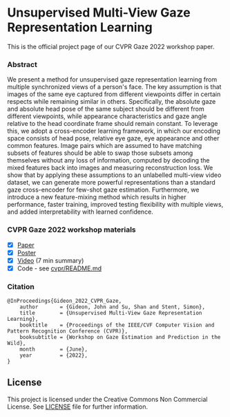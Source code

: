 # Unsupervised Multi-View Gaze Representation Learning

This is the official project page of our CVPR Gaze 2022 workshop paper.

### Abstract

We present a method for unsupervised gaze representation learning from multiple synchronized views of a person's face. The key assumption is that images of the same eye captured from different viewpoints differ in certain respects while remaining similar in others. Specifically, the absolute gaze and absolute head pose of the same subject should be different from different viewpoints, while appearance characteristics and gaze angle relative to the head coordinate frame should remain constant. To leverage this, we adopt a cross-encoder learning framework, in which our encoding space consists of head pose, relative eye gaze, eye appearance and other common features. Image pairs which are assumed to have matching subsets of features should be able to swap those subsets among themselves without any loss of information, computed by decoding the mixed features back into images and measuring reconstruction loss. We show that by applying these assumptions to an unlabelled multi-view video dataset, we can generate more powerful representations than a standard gaze cross-encoder for few-shot gaze estimation. Furthermore, we introduce a new feature-mixing method which results in higher performance, faster training, improved testing flexibility with multiple views, and added interpretability with learned confidence.

### CVPR Gaze 2022 workshop materials

- [x] [Paper](docs/paper.pdf)
- [x] [Poster](docs/poster.pdf)
- [x] [Video](https://youtu.be/gkYyOyiAB6k) (7 min summary)
- [x] Code - see [cvpr/README.md](cvpr/README.md)

### Citation

```
@InProceedings{Gideon_2022_CVPR_Gaze,
    author       = {Gideon, John and Su, Shan and Stent, Simon},
    title        = {Unsupervised Multi-View Gaze Representation Learning},
    booktitle    = {Proceedings of the IEEE/CVF Computer Vision and Pattern Recognition Conference (CVPR)},
    booksubtitle = {Workshop on Gaze Estimation and Prediction in the Wild},
    month        = {June},
    year         = {2022},
}
```

## License
This project is licensed under the Creative Commons Non Commercial License. See [LICENSE](LICENSE) file for further information.
